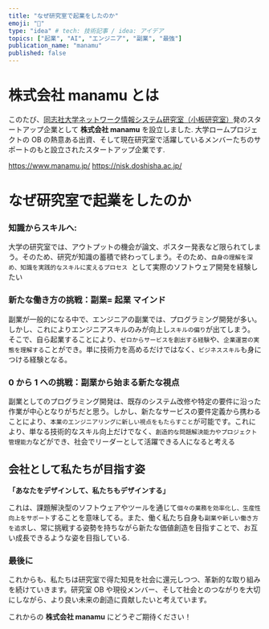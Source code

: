 ```yaml
---
title: "なぜ研究室で起業をしたのか"
emoji: "💨"
type: "idea" # tech: 技術記事 / idea: アイデア
topics: ["起業", "AI", "エンジニア", "副業", "最強"]
publication_name: "manamu"
published: false
---
```


# 株式会社 manamu とは

このたび、[同志社大学ネットワーク情報システム研究室（小板研究室）](https://nisk.doshisha.ac.jp/)発のスタートアップ企業として **株式会社 manamu** を設立しました. 大学ロームプロジェクトの OB の熱意ある出資、そして現在研究室で活躍しているメンバーたちのサポートのもと設立されたスタートアップ企業です.

https://www.manamu.jp/
https://nisk.doshisha.ac.jp/

# なぜ研究室で起業をしたのか

### **知識からスキルへ:**

大学の研究室では、アウトプットの機会が論文、ポスター発表など限られてしまう。そのため、研究が知識の蓄積で終わってしまう。そのため、`自身の理解を深め、知識を実践的なスキルに変えるプロセス`  として実際のソフトウェア開発を経験したい

### 新たな働き方の挑戦：副業= 起業 マインド

副業が一般的になる中で、エンジニアの副業では、プログラミング開発が多い。しかし、これによりエンジニアスキルのみが向上し`スキルの偏り`が出てしまう。そこで、自ら起業することにより、`ゼロからサービスを創出する経験`や、`企業運営の実態を理解する`ことができ。単に技術力を高めるだけではなく、`ビジネススキル`も身につける経験となる。

### 0 から 1 への挑戦：副業から始まる新たな視点

副業としてのプログラミング開発は、既存のシステム改修や特定の要件に沿った作業が中心となりがちだと思う。しかし、新たなサービスの要件定義から携わることにより、`本業のエンジニアリングに新しい視点をもたらすこと`が可能です。これにより、単なる技術的なスキル向上だけでなく、`創造的な問題解決能力やプロジェクト管理能力`などができ、社会でリーダーとして活躍できる人になると考える

## 会社として私たちが目指す姿

**「あなたをデザインして、私たちもデザインする」**

これは、課題解決型のソフトウェアやツールを通じて`個々の業務を効率化し、生産性向上をサポート`することを意味してる。また、働く私たち自身も`副業や新しい働き方を追求`し、常に挑戦する姿勢を持ちながら新たな価値創造を目指すことで、お互い成長できるような姿を目指している.

### 最後に

これからも、私たちは研究室で得た知見を社会に還元しつつ、革新的な取り組みを続けていきます。研究室 OB や現役メンバー、そして社会とのつながりを大切にしながら、より良い未来の創造に貢献したいと考えています。

これからの **株式会社 manamu** にどうぞご期待ください！
